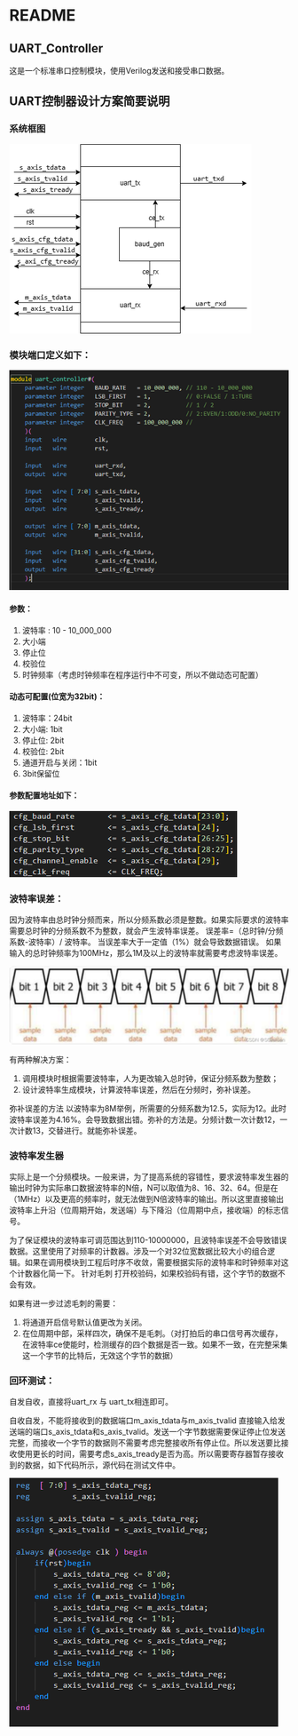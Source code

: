 # README
## UART_Controller
这是一个标准串口控制模块，使用Verilog发送和接受串口数据。

## UART控制器设计方案简要说明

### 系统框图

![系统框图](./doc/images/0系统框图.png)


### 模块端口定义如下：

![图片](./doc/images/1模块端口定义.png )

#### 参数：
1.	波特率 : 10 - 10_000_000
2.	大小端
3.	停止位
4.	校验位
5.	时钟频率（考虑时钟频率在程序运行中不可变，所以不做动态可配置）

#### 动态可配置(位宽为32bit)：
1.	波特率：24bit
2.	大小端:  1bit
3.	停止位:  2bit
4.	校验位:  2bit
5.	通道开启与关闭：1bit
6.	3bit保留位

#### 参数配置地址如下：
 
![图片](./doc/images/2参数配置地址.png)

### 波特率误差：
因为波特率由总时钟分频而来，所以分频系数必须是整数。如果实际要求的波特率需要总时钟的分频系数不为整数，就会产生波特率误差。
误差率=（总时钟/分频系数-波特率）/ 波特率。
当误差率大于一定值（1%）就会导致数据错误。
如果输入的总时钟频率为100MHz，那么1M及以上的波特率就需要考虑波特率误差。


![图片](./doc/images/3波特率误差.png)

有两种解决方案：
1.	调用模块时根据需要波特率，人为更改输入总时钟，保证分频系数为整数；
2.	设计波特率生成模块，计算波特率误差，然后在分频时，弥补误差。

弥补误差的方法
以波特率为8M举例，所需要的分频系数为12.5，实际为12。此时波特率误差为4.16%。会导致数据出错。弥补的方法是。分频计数一次计数12，一次计数13，交替进行。就能弥补误差。

### 波特率发生器
实际上是一个分频模块。一般来讲，为了提高系统的容错性，要求波特率发生器的输出时钟为实际串口数据波特率的N倍，N可以取值为8、16、32、64。但是在（1MHz）以及更高的频率时，就无法做到N倍波特率的输出。所以这里直接输出波特率上升沿（位周期开始，发送端）与下降沿（位周期中点，接收端）的标志信号。

为了保证模块的波特率可调范围达到110-10000000，且波特率误差不会导致错误数据。这里使用了对频率的计数器。涉及一个对32位宽数据比较大小的组合逻辑。如果在调用模块到工程后时序不收敛，需要根据实际的波特率和时钟频率对这个计数器化简一下。
针对毛刺
打开校验码，如果校验码有错，这个字节的数据不会有效。

如果有进一步过滤毛刺的需要：
1.	将通道开启信号默认值更改为关闭。
2.	在位周期中部，采样四次，确保不是毛刺。（对打拍后的串口信号再次缓存，在波特率ce使能时，检测缓存的四个数据是否一致。如果不一致，在完整采集这一个字节的比特后，无效这个字节的数据）

### 回环测试：
自发自收，直接将uart_rx 与 uart_tx相连即可。

自收自发，不能将接收到的数据端口m_axis_tdata与m_axis_tvalid 直接输入给发送端的端口s_axis_tdata和s_axis_tvalid。发送一个字节数据需要保证停止位发送完整，而接收一个字节的数据则不需要考虑完整接收所有停止位。所以发送要比接收使用更长的时间，需要考虑s_axis_tready是否为高。所以需要寄存器暂存接收到的数据，如下代码所示，源代码在测试文件中。
 

![图片](./doc/images/4回环测试.png)